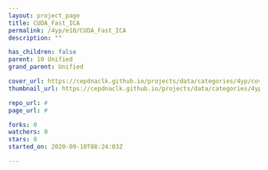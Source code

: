 ```yaml
---
layout: project_page
title: CUDA_Fast_ICA
permalink: /4yp/e10/CUDA_Fast_ICA
description: ""

has_children: false
parent: 10 Unified
grand_parent: Unified

cover_url: https://cepdnaclk.github.io/projects/data/categories/4yp/cover_page.jpg
thumbnail_url: https://cepdnaclk.github.io/projects/data/categories/4yp/thumbnail.jpg

repo_url: #
page_url: #

forks: 0
watchers: 0
stars: 0
started_on: 2020-09-10T08:24:03Z

---
```

    